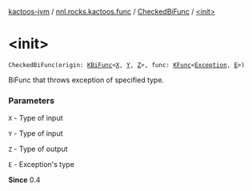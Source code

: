 [kactoos-jvm](../../index.md) / [nnl.rocks.kactoos.func](../index.md) / [CheckedBiFunc](index.md) / [&lt;init&gt;](./-init-.md)

# &lt;init&gt;

`CheckedBiFunc(origin: `[`KBiFunc`](../../nnl.rocks.kactoos/-k-bi-func.md)`<`[`X`](index.md#X)`, `[`Y`](index.md#Y)`, `[`Z`](index.md#Z)`>, func: `[`KFunc`](../../nnl.rocks.kactoos/-k-func.md)`<`[`Exception`](https://kotlinlang.org/api/latest/jvm/stdlib/kotlin/-exception/index.html)`, `[`E`](index.md#E)`>)`

BiFunc that throws exception of specified type.

### Parameters

`X` - Type of input

`Y` - Type of input

`Z` - Type of output

`E` - Exception's type

**Since**
0.4

